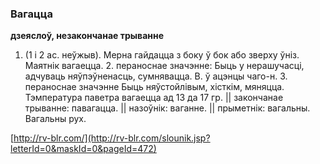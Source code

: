 ### Вагацца
**дзеяслоў, незакончанае трыванне**

1. (1 і 2 ас. неўжыв). Мерна гайдацца з боку ў бок або зверху ўніз. Маятнік вагаецца. 2. пераноснае значэнне: Быць у нерашучасці, адчуваць няўпэўненасць, сумнявацца. В. ў ацэнцы чаго-н. 3. пераноснае значэнне Быць няўстойлівым, хісткім, мяняцца. Тэмпература паветра вагаецца ад 13 да 17 гр. || закончанае трыванне: павагацца. || назоўнік: ваганне. || прыметнік: вагальны. Вагальны рух.

<a rel="author">[http://rv-blr.com/](http://rv-blr.com/slounik.jsp?letterId=0&maskId=0&pageId=472)</a>

